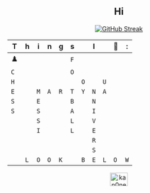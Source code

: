 <h2 align="center"> Hi </h2>
<div align="center">
  
<a href="https://git.io/streak-stats"><img src="https://github-readme-streak-stats.herokuapp.com?user=Kan0nek&theme=iceberg&card_width=456" alt="GitHub Streak" /></a>

|T|h|i|n|g|s||I||🤍|:|
| - | - | - | - | - | - | - | - | - | - | - |
|♟️ | | | | |`F`| | | | | | | | 
|`C`| | | | |`O`| | | | | | | |
|`H`| | | | | |`O`| |`U`| | | | | |
|`E`| |`M`|`A`|`R`|`T`|`Y`|`N`|`A`| | | | |
|`S` | |`E`| | |`B`| |`N`| | | | | |
|`S` | |`S`| | |`A`| |`I`| | | | | |
| | |`S`| | |`L`| |`V`| | | | | |
| | |`I`| | |`L`| |`E`| | | | | |
| | | | | | | |`R`| || | | |
| | | | | | | |`S`| || | | |
| |`L`|`O`|`O`|`K` | |`B`|`E`|`L`|`O`|`W`| | |

<a href="https://twitter.com/kan0nek" target="blank"><img align="center" src="https://raw.githubusercontent.com/rahuldkjain/github-profile-readme-generator/master/src/images/icons/Social/twitter.svg" alt="kan0nek" height="30" width="40" /></a>
</div>
